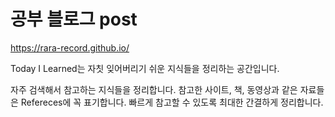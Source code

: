 # 공부 블로그 post
https://rara-record.github.io/

Today I Learned는 자칫 잊어버리기 쉬운 지식들을 정리하는 공간입니다.

자주 검색해서 참고하는 지식들을 정리합니다.
참고한 사이트, 책, 동영상과 같은 자료들은 Refereces에 꼭 표기합니다.
빠르게 참고할 수 있도록 최대한 간결하게 정리합니다.
